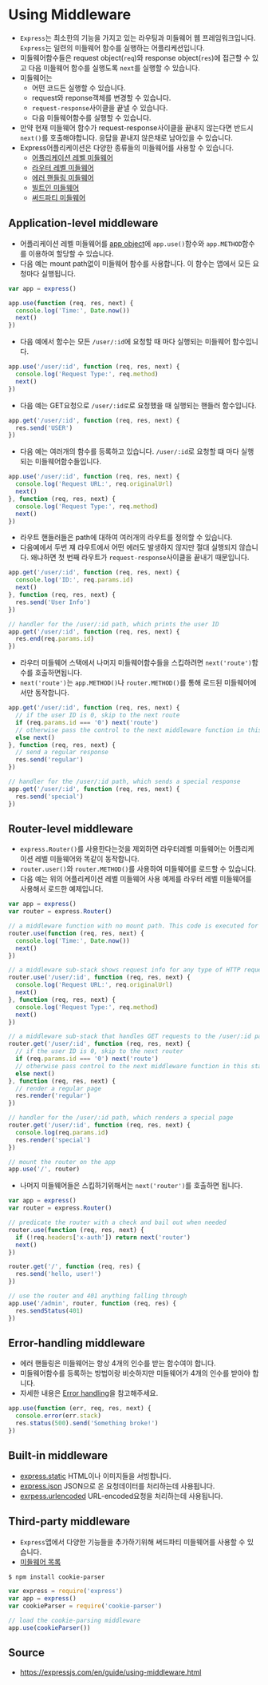 # Using Middleware

* `Express`는 최소한의 기능을 가지고 있는 라우팅과 미들웨어 웹
  프레임워크입니다. `Express`는 일련의 미들웨어 함수를 실행하는
  어플리케션입니다.
* 미들웨어함수들은 request object(`req`)와 response object(`res`)에 접근할 수
  있고 다음 미들웨어 함수를 실행도록 `next`를 실행할 수 있습니다.
* 미들웨어는
  * 어떤 코드든 실행할 수 있습니다.
  * request와 reponse객체를 변경할 수 있습니다.
  * `request-response`사이클을 끝낼 수 있습니다.
  * 다음 미들웨어함수를 실행할 수 있습니다.
* 만약 현재 미들웨어 함수가 request-response사이클을 끝내지 않는다면 반드시
  `next()`를 호출해야합니다. 응답을 끝내지 않은채로 남아있을 수 있습니다.
* Express어플리케이션은 다양한 종류들의 미들웨어를 사용할 수 있습니다.
  * [어플리케이션 레벨 미들웨어](https://expressjs.com/en/guide/using-middleware.html#middleware.application)
  * [라우터 레벨 미들웨어](https://expressjs.com/en/guide/using-middleware.html#middleware.router)
  * [에러 핸들링 미들웨어](https://expressjs.com/en/guide/using-middleware.html#middleware.error-handling)
  * [빌트인 미들웨어](https://expressjs.com/en/guide/using-middleware.html#middleware.built-in)
  * [써드파티 미들웨어](https://expressjs.com/en/guide/using-middleware.html#middleware.third-party)

## Application-level middleware

* 어플리케이션 레벨 미들웨어를 [app object](https://expressjs.com/en/4x/api.html#app)에 `app.use()`함수와 `app.METHOD`함수를 이용하여 할당할 수 있습니다.
* 다음 예는 mount path없이 미들웨어 함수를 사용합니다. 이 함수는 앱에서 모든 
  요청마다 실행됩니다.
  
```js
var app = express()

app.use(function (req, res, next) {
  console.log('Time:', Date.now())
  next()
})
``` 

* 다음 예에서 함수는 모든 `/user/:id`에 요청할 때 마다 실행되는 미들웨어
  함수입니다.

```js
app.use('/user/:id', function (req, res, next) {
  console.log('Request Type:', req.method)
  next()
})
```

* 다음 예는 GET요청으로 `/user/:id로`로 요청했을 때 실행되는 핸들러 함수입니다. 

```js
app.get('/user/:id', function (req, res, next) {
  res.send('USER')
})
```

* 다음 예는 여러개의 함수를 등록하고 있습니다. `/user/:id`로 요청할 떄 마다
  실행되는 미들웨어함수들입니다.

```js
app.use('/user/:id', function (req, res, next) {
  console.log('Request URL:', req.originalUrl)
  next()
}, function (req, res, next) {
  console.log('Request Type:', req.method)
  next()
})
```

* 라우트 핸들러들은 path에 대하여 여러개의 라우트를 정의할 수 있습니다. 
* 다음예에서 두번 쟤 라우트에서 어떤 에러도 발생하지 않지만 절대 실행되지
  않습니다. 왜냐하면 첫 번째 라우트가 `request-response`사이클을 끝내기
  때문입니다.

```js
app.get('/user/:id', function (req, res, next) {
  console.log('ID:', req.params.id)
  next()
}, function (req, res, next) {
  res.send('User Info')
})

// handler for the /user/:id path, which prints the user ID
app.get('/user/:id', function (req, res, next) {
  res.end(req.params.id)
})
```

* 라우터 미들웨어 스택에서 나머지 미들웨어함수들을 스킵하려면
  `next('route')`함수를 호출하면됩니다.
* `next('route')`는 `app.METHOD()`나 `router.METHOD()`를 통해 로드된
  미들웨어에서만 동작합니다.

```js
app.get('/user/:id', function (req, res, next) {
  // if the user ID is 0, skip to the next route
  if (req.params.id === '0') next('route')
  // otherwise pass the control to the next middleware function in this stack
  else next()
}, function (req, res, next) {
  // send a regular response
  res.send('regular')
})

// handler for the /user/:id path, which sends a special response
app.get('/user/:id', function (req, res, next) {
  res.send('special')
})
```

## Router-level middleware

* `express.Router()`를 사용한다는것을 제외하면 라우터레벨 미들웨어는 
  어플리케이션 레벨 미들웨어와 똑같이 동작합니다.
* `router.user()`와 `router.METHOD()`를 사용하여 미들웨어를 로드할 수 있습니다.
* 다음 예는 위의 어플리케이션 레벨 미들웨어 사용 예제를 라우터 레벨 미들웨어를
  사용해서 로드한 예제입니다.

```js
var app = express()
var router = express.Router()

// a middleware function with no mount path. This code is executed for every request to the router
router.use(function (req, res, next) {
  console.log('Time:', Date.now())
  next()
})

// a middleware sub-stack shows request info for any type of HTTP request to the /user/:id path
router.use('/user/:id', function (req, res, next) {
  console.log('Request URL:', req.originalUrl)
  next()
}, function (req, res, next) {
  console.log('Request Type:', req.method)
  next()
})

// a middleware sub-stack that handles GET requests to the /user/:id path
router.get('/user/:id', function (req, res, next) {
  // if the user ID is 0, skip to the next router
  if (req.params.id === '0') next('route')
  // otherwise pass control to the next middleware function in this stack
  else next()
}, function (req, res, next) {
  // render a regular page
  res.render('regular')
})

// handler for the /user/:id path, which renders a special page
router.get('/user/:id', function (req, res, next) {
  console.log(req.params.id)
  res.render('special')
})

// mount the router on the app
app.use('/', router)
```

* 나머지 미들웨어들은 스킵하기위해서는 `next('router')`를 호출하면 됩니다.

```js
var app = express()
var router = express.Router()

// predicate the router with a check and bail out when needed
router.use(function (req, res, next) {
  if (!req.headers['x-auth']) return next('router')
  next()
})

router.get('/', function (req, res) {
  res.send('hello, user!')
})

// use the router and 401 anything falling through
app.use('/admin', router, function (req, res) {
  res.sendStatus(401)
})
```

## Error-handling middleware

* 에러 핸들링은 미들웨어는 항상 4개의 인수를 받는 함수여야 합니다.
* 미들웨어함수를 등록하는 방법이랑 비슷하지만 미들웨어가 4개의 인수를 받아야
  합니다.
* 자세한 내용은 [Error handling](https://expressjs.com/en/guide/error-handling.html)을 참고해주세요.

```js
app.use(function (err, req, res, next) {
  console.error(err.stack)
  res.status(500).send('Something broke!')
})
```

## Built-in middleware

* [express.static](https://expressjs.com/en/4x/api.html#express.static)
  HTML이나 이미지들을 서빙합니다.
* [express.json](https://expressjs.com/en/4x/api.html#express.json) JSON으로 온
  요청데이터를 처리하는데 사용됩니다.
* [exrpess.urlencoded](https://expressjs.com/en/4x/api.html#express.urlencoded)
  URL-encoded요청을 처리하는데 사용됩니다.

## Third-party middleware

* `Express`앱에서 다양한 기능들을 추가하기위해 써드파티 미들웨어를 사용할 수
  있습니다.
* [미들웨어 목록](https://expressjs.com/en/resources/middleware.html)

```bash
$ npm install cookie-parser
```

```js
var express = require('express')
var app = express()
var cookieParser = require('cookie-parser')

// load the cookie-parsing middleware
app.use(cookieParser())
```

## Source

* https://expressjs.com/en/guide/using-middleware.html
